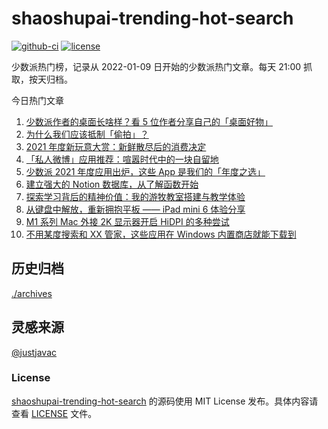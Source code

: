 
# shaoshupai-trending-hot-search

[![github-ci](https://github.com/hua1995116/shaoshupai-trending-hot-search/actions/workflows/ci.yml/badge.svg?branch=master&event=push)](https://github.com/hua1995116/shaoshupai-trending-hot-search/actions/workflows/ci.yml)
[![license](https://img.shields.io/github/license/hua1995116/shaoshupai-trending-hot-search)](https://github.com/hua1995116/shaoshupai-trending-hot-search/blob/master/LICENSE)

少数派热门榜，记录从 2022-01-09 日开始的少数派热门文章。每天 21:00 抓取，按天归档。


今日热门文章

<!-- BEGIN -->
<!-- 最后更新时间 Thu Jan 13 2022 14:23:43 GMT+0800 (China Standard Time) -->
1. [少数派作者的桌面长啥样？看 5 位作者分享自己的「桌面好物」](https://sspai.com/post/70809)
2. [为什么我们应该抵制「偷拍」？](https://sspai.com/post/70755)
3. [2021 年度新玩意大赏：新鲜散尽后的消费决定](https://sspai.com/post/70695)
4. [「私人微博」应用推荐：喧嚣时代中的一块自留地](https://sspai.com/post/70739)
5. [少数派 2021 年度应用出炉，这些 App 是我们的「年度之选」](https://sspai.com/post/70710)
6. [建立强大的 Notion 数据库，从了解函数开始](https://sspai.com/post/70713)
7. [探索学习背后的精神价值：我的游牧教室搭建与教学体验](https://sspai.com/post/70685)
8. [从键盘中解放，重新拥抱平板 —— iPad mini 6 体验分享](https://sspai.com/post/70613)
9. [M1 系列 Mac 外接 2K 显示器开启 HiDPI 的多种尝试](https://sspai.com/post/70627)
10. [不用某度搜索和 XX 管家，这些应用在 Windows 内置商店就能下载到](https://sspai.com/post/70622)
<!-- END -->

## 历史归档 

[./archives](./archives)

## 灵感来源

[@justjavac](https://github.com/justjavac)

### License

[shaoshupai-trending-hot-search](https://github.com/hua1995116/shaoshupai-trending-hot-search)
的源码使用 MIT License 发布。具体内容请查看 [LICENSE](./LICENSE) 文件。
